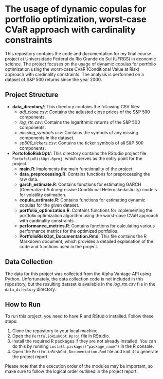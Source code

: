# The usage of dynamic copulas for portfolio optimization, worst-case CVaR approach with cardinality constraints

This repository contains the code and documentation for my final course project at Universidade Federal do Rio Grande do Sul (UFRGS) in economic science. The project focuses on the usage of dynamic copulas for portfolio optimization using the worst-case CVaR (Conditional Value at Risk) approach with cardinality constraints. The analysis is performed on a dataset of S&P 500 returns since the year 2000.

## Project Structure

- **data_directory/**: This directory contains the following CSV files:
  - *adj_close.csv*: Contains the adjusted close prices of the S&P 500 components.
  - *log_rtn.csv*: Contains the logarithmic returns of the S&P 500 components.
  - *missing_symbols.csv*: Contains the symbols of any missing components in the dataset.
  - *sp500_tickers.csv*: Contains the ticker symbols of all S&P 500 components.
- **PortofolioRiskOpt/**: This directory contains the RStudio project file `PortofolioRiskOpt.Rproj`, which serves as the entry point for the project.
  - **main.R**: Implements the main functionality of the project.
  - **data_preprocessing.R**: Contains functions for preprocessing the raw data.
  - **garch_estimate.R**: Contains functions for estimating GARCH (Generalized Autoregressive Conditional Heteroskedasticity) models for volatility estimation.
  - **copula_estimate.R**: Contains functions for estimating dynamic copulas for the given dataset.
  - **portfolio_optimization.R**: Contains functions for implementing the portfolio optimization algorithm using the worst-case CVaR approach with cardinality constraints.
  - **performance_metrics.R**: Contains functions for calculating various performance metrics for the optimized portfolios.
  - **PortfolioRiskOpt_Documentation.Rmd**: This file contains the R Markdown document, which provides a detailed explanation of the code and functions used in the project.

## Data Collection

The data for this project was collected from the Alpha Vantage API using Python. Unfortunately, the data collection code is not included in this repository, but the resulting dataset is available in the *log_rtn.csv* file in the `data_directory` directory.

## How to Run

To run this project, you need to have R and RStudio installed. Follow these steps:

1. Clone the repository to your local machine.
2. Open the `PortfolioRiskOpt.Rproj` file in RStudio.
3. Install the required R packages if they are not already installed. You can do this by running `install.packages("package_name")` in the R console.
4. Open the `PortfolioRiskOpt_Documentation.Rmd` file and knit it to generate the project report.

Please note that the execution order of the modules may be important, so make sure to follow the logical order outlined in the project report.
